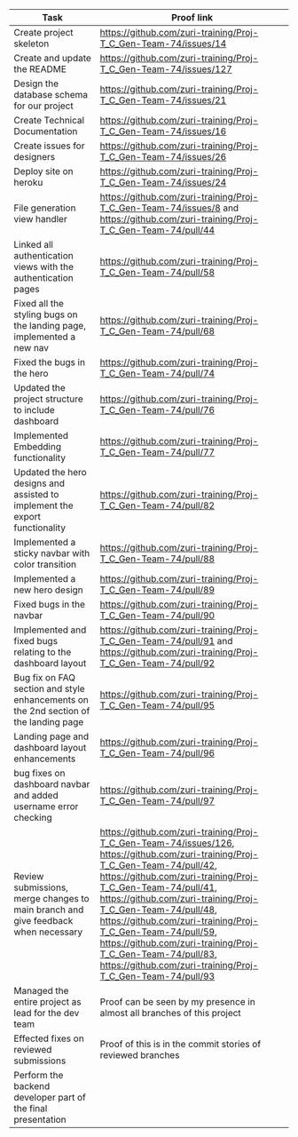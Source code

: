 Task    |   Proof link
----    |   -----
Create project skeleton | https://github.com/zuri-training/Proj-T_C_Gen-Team-74/issues/14
Create and update the README | https://github.com/zuri-training/Proj-T_C_Gen-Team-74/issues/127
Design the database schema for our project  | https://github.com/zuri-training/Proj-T_C_Gen-Team-74/issues/21
Create Technical Documentation  | https://github.com/zuri-training/Proj-T_C_Gen-Team-74/issues/16
Create issues for designers | https://github.com/zuri-training/Proj-T_C_Gen-Team-74/issues/26
Deploy site on heroku | https://github.com/zuri-training/Proj-T_C_Gen-Team-74/issues/24
File generation view handler  | https://github.com/zuri-training/Proj-T_C_Gen-Team-74/issues/8 and https://github.com/zuri-training/Proj-T_C_Gen-Team-74/pull/44
Linked all authentication views with the authentication pages | https://github.com/zuri-training/Proj-T_C_Gen-Team-74/pull/58
Fixed all the styling bugs on the landing page, implemented a new nav | https://github.com/zuri-training/Proj-T_C_Gen-Team-74/pull/68
Fixed the bugs in the hero | https://github.com/zuri-training/Proj-T_C_Gen-Team-74/pull/74
Updated the project structure to include dashboard  | https://github.com/zuri-training/Proj-T_C_Gen-Team-74/pull/76
Implemented Embedding functionality | https://github.com/zuri-training/Proj-T_C_Gen-Team-74/pull/77
Updated the hero designs and assisted to implement the export functionality | https://github.com/zuri-training/Proj-T_C_Gen-Team-74/pull/82
Implemented a sticky navbar with color transition | https://github.com/zuri-training/Proj-T_C_Gen-Team-74/pull/88
Implemented a new hero design | https://github.com/zuri-training/Proj-T_C_Gen-Team-74/pull/89
Fixed bugs in the navbar  | https://github.com/zuri-training/Proj-T_C_Gen-Team-74/pull/90
Implemented and fixed bugs relating to the dashboard layout | https://github.com/zuri-training/Proj-T_C_Gen-Team-74/pull/91 and https://github.com/zuri-training/Proj-T_C_Gen-Team-74/pull/92
Bug fix on FAQ section and style enhancements on the 2nd section of the landing page | https://github.com/zuri-training/Proj-T_C_Gen-Team-74/pull/95
Landing page and dashboard layout enhancements  | https://github.com/zuri-training/Proj-T_C_Gen-Team-74/pull/96
bug fixes on dashboard navbar and added username error checking | https://github.com/zuri-training/Proj-T_C_Gen-Team-74/pull/97
Review submissions, merge changes to main branch and give feedback when necessary | https://github.com/zuri-training/Proj-T_C_Gen-Team-74/issues/126, https://github.com/zuri-training/Proj-T_C_Gen-Team-74/pull/42, https://github.com/zuri-training/Proj-T_C_Gen-Team-74/pull/41, https://github.com/zuri-training/Proj-T_C_Gen-Team-74/pull/48, https://github.com/zuri-training/Proj-T_C_Gen-Team-74/pull/59, https://github.com/zuri-training/Proj-T_C_Gen-Team-74/pull/83, https://github.com/zuri-training/Proj-T_C_Gen-Team-74/pull/93
Managed the entire project as lead for the dev team | Proof can be seen by my presence in almost all branches of this project
Effected fixes on reviewed submissions  | Proof of this is in the commit stories of reviewed branches
Perform the backend developer part of the final presentation  | 
